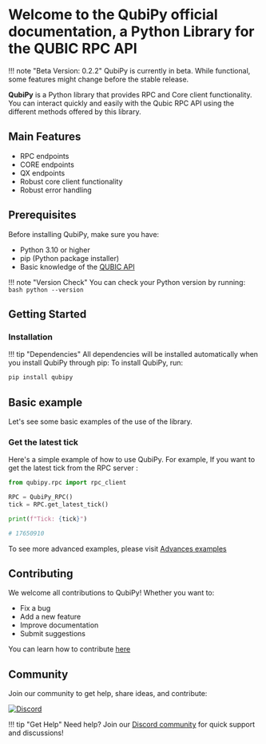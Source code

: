 # Welcome to the **QubiPy** official documentation, a Python Library for the QUBIC RPC API

!!! note "Beta Version: 0.2.2"
    QubiPy is currently in beta. While functional, some features might change before the stable release.

**QubiPy** is a Python library that provides RPC and Core client functionality. You can interact quickly and easily with the Qubic RPC API using the different methods offered by this library.

## Main Features
* RPC endpoints
* CORE endpoints
* QX endpoints
* Robust core client functionality
* Robust error handling

## Prerequisites
Before installing QubiPy, make sure you have:

* Python 3.10 or higher
* pip (Python package installer)
* Basic knowledge of the [QUBIC API](https://docs.qubic.org/api/rpc/)

!!! note "Version Check"
    You can check your Python version by running:
    ```bash
    python --version
    ```

##  Getting Started

### Installation
!!! tip "Dependencies"
    All dependencies will be installed automatically when you install QubiPy through pip:
To install QubiPy, run:

```bash
pip install qubipy
```

## Basic example

Let's see some basic examples of the use of the library.

### Get the latest tick
Here's a simple example of how to use QubiPy. For example, If you want to get the latest tick from the RPC server :

```python
from qubipy.rpc import rpc_client

RPC = QubiPy_RPC()
tick = RPC.get_latest_tick()

print(f"Tick: {tick}")

# 17650910
```

To see more advanced examples, please visit [Advances examples](examples.md)

## Contributing

We welcome all contributions to QubiPy! Whether you want to:

* Fix a bug
* Add a new feature
* Improve documentation
* Submit suggestions

You can learn how to contribute [here](contributing.md)

## Community

Join our community to get help, share ideas, and contribute:

[![Discord](https://img.shields.io/discord/YOUR_DISCORD_ID?color=7289da&label=Discord&logo=discord&logoColor=ffffff)](https://discord.gg/qubic)

!!! tip "Get Help"
    Need help? Join our [Discord community](https://discord.gg/qubic) for quick support and discussions!
